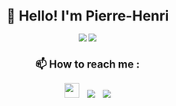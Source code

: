<h1 align="center">👋 Hello! I'm Pierre-Henri</h3>

<div align="center">
  <img src="https://readme.phbasin.vercel.app/api?username=PHBasin&hide_border=true&hide=stars&title_color=000000&show_icons=true&icon_color=000000">
  <img src="https://readme.phbasin.vercel.app/api/top-langs/?username=PHBasin&hide_border=true&layout=compact&title_color=000000">
</div>

<div align="center">
  <h2> 📫 How to reach me :</h2>
  <p>
    <a href="https://www.linkedin.com/in/pierrehenribasin/"><img height="30px" src="https://image.flaticon.com/icons/svg/1051/1051333.svg"></a>&nbsp&nbsp&nbsp
    <a href="mailto:basinpierrehenri@gmail.com"><img src="https://img.shields.io/badge/gmail-D14836?&style=for-the-badge&logo=gmail&logoColor=white" /></a>&nbsp&nbsp&nbsp
    <a href="https://www.facebook.com/pierrehenribasin"><img src="https://img.shields.io/badge/facebook-%231877F2.svg?&style=for-the-badge&logo=facebook&logoColor=white"></a>
  </p>
</div>
